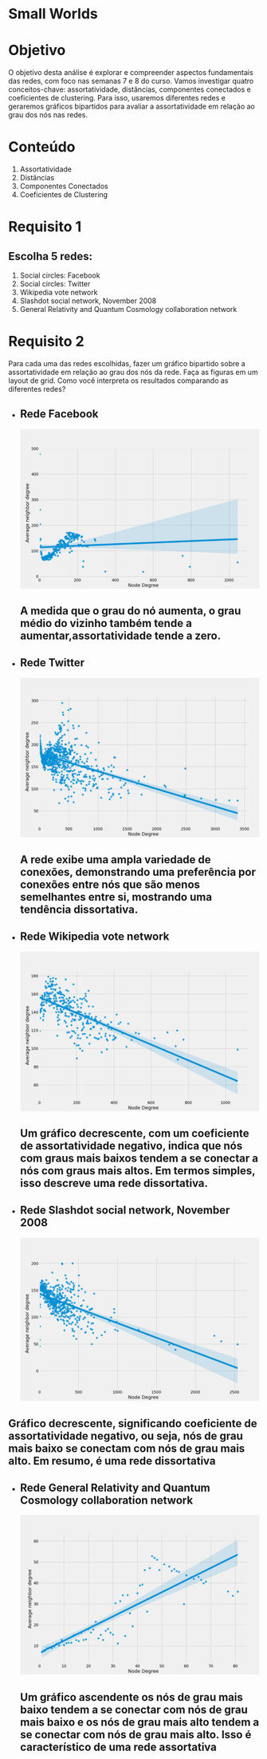 # Small Worlds

# Objetivo

O objetivo desta análise é explorar e compreender aspectos fundamentais das redes, com foco nas semanas 7 e 8 do curso. Vamos investigar quatro conceitos-chave: assortatividade, distâncias, componentes conectados e coeficientes de clustering. Para isso, usaremos diferentes redes e geraremos gráficos bipartidos para avaliar a assortatividade em relação ao grau dos nós nas redes.

# Conteúdo

1. Assortatividade
2. Distâncias
3. Componentes Conectados
4. Coeficientes de Clustering

# Requisito 1 

## Escolha 5 redes:

1. Social circles: Facebook
2. Social circles: Twitter
3. Wikipedia vote network
4. Slashdot social network, November 2008
5. General Relativity and Quantum Cosmology collaboration network

# Requisito 2

Para cada uma das redes escolhidas, fazer um gráfico bipartido
sobre a assortatividade em relação ao grau dos nós da rede. Faça
as figuras em um layout de grid.
Como você interpreta os resultados comparando as diferentes
redes? 

- ## Rede Facebook

  <img src="https://github.com/PedroHenrique18/Small-Worlds/blob/main/graph/facebook_combined.png">

  ## A medida que o grau do nó aumenta, o grau médio do vizinho também tende a aumentar,assortatividade tende a zero.
  
- ## Rede Twitter
 
  <img src="https://github.com/PedroHenrique18/Small-Worlds/blob/main/graph/twitter_combined.png">

  ## A rede exibe uma ampla variedade de conexões, demonstrando uma preferência por conexões entre nós que são menos semelhantes entre si, mostrando uma tendência dissortativa.

- ## Rede  Wikipedia vote network

  <img src="https://github.com/PedroHenrique18/Small-Worlds/blob/main/graph/Wiki-Vote.png">

  ## Um gráfico decrescente, com um coeficiente de assortatividade negativo, indica que nós com graus mais baixos tendem a se conectar a nós com graus mais altos. Em termos simples, isso descreve uma rede dissortativa.

- ## Rede  Slashdot social network, November 2008

  <img src="https://github.com/PedroHenrique18/Small-Worlds/blob/main/graph/Slashdot0811.png">

 ## Gráfico decrescente, significando coeficiente de assortatividade negativo, ou seja, nós de grau mais baixo se conectam com nós de grau mais alto. Em resumo, é uma rede dissortativa

- ## Rede  General Relativity and Quantum Cosmology collaboration network

  <img src="https://github.com/PedroHenrique18/Small-Worlds/blob/main/graph/CA-GrQc.png">

  ## Um gráfico ascendente os nós de grau mais baixo tendem a se conectar com nós de grau mais baixo e os nós de grau mais alto tendem a se conectar com nós de grau mais alto. Isso é característico de uma rede assortativa

